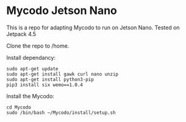 # Mycodo Jetson Nano

This is a repo for adapting Mycodo to run on Jetson Nano. Tested on Jetpack 4.5

Clone the repo to /home.

Install dependancy:
```
sudo apt-get update
sudo apt-get install gawk curl nano unzip
sudo apt-get install python3-pip
pip3 install six wemo==1.0.4
```

Install the Mycodo:
```
cd Mycodo
sudo /bin/bash ~/Mycodo/install/setup.sh
```
